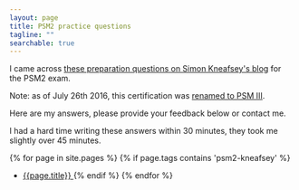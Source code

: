 ```yaml
---
layout: page
title: PSM2 practice questions
tagline: ""
searchable: true 
---
```


I came across 
[these preparation questions on Simon Kneafsey's blog] 
for the PSM2 exam.

<div class="alert alert-info">
Note: as of July 26th 2016, this certification was <a href="https://blog.scrum.org/introducing-new-psm-assessment-family/">renamed to PSM III</a>.
</div>

Here are my answers, please provide your feedback below or contact me.

I had a hard time writing these answers within 30 minutes,
they took me slightly over 45 minutes.

{% for page in site.pages %}
  {% if page.tags contains 'psm2-kneafsey' %}
 * [ {{page.title}} ]( {{BASE_PATH}}{{page.url}} )
  {% endif %}
{% endfor %}


 [these preparation questions on Simon Kneafsey's blog]: http://www.thescrummaster.co.uk/assessments/professional-scrum-master-ii-psm-ii-practice-assessment/
